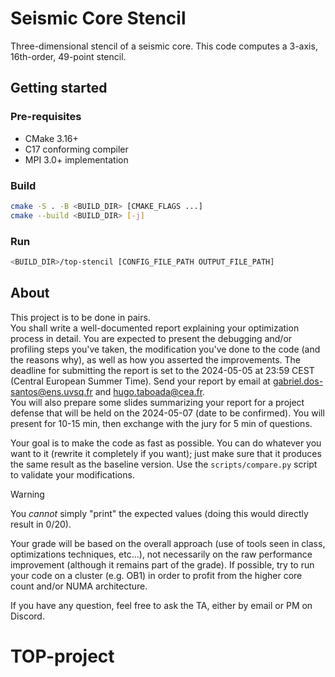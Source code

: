 # Seismic Core Stencil

Three-dimensional stencil of a seismic core.
This code computes a 3-axis, 16th-order, 49-point stencil.


## Getting started

### Pre-requisites
- CMake 3.16+
- C17 conforming compiler
- MPI 3.0+ implementation

### Build
```sh
cmake -S . -B <BUILD_DIR> [CMAKE_FLAGS ...]
cmake --build <BUILD_DIR> [-j]
```

### Run
```sh
<BUILD_DIR>/top-stencil [CONFIG_FILE_PATH OUTPUT_FILE_PATH]
```


## About

This project is to be done in pairs.   
You shall write a well-documented report explaining your optimization process in detail. You are expected to present the debugging and/or profiling steps you've taken, the modification you've done to the code (and the reasons why), as well as how you asserted the improvements. The deadline for submitting the report is set to the 2024-05-05 at 23:59 CEST (Central European Summer Time). Send your report by email at <gabriel.dos-santos@ens.uvsq.fr> and <hugo.taboada@cea.fr>.   
You will also prepare some slides summarizing your report for a project defense that will be held on the 2024-05-07 (date to be confirmed). You will present for 10-15 min, then exchange with the jury for 5 min of questions.   

Your goal is to make the code as fast as possible. You can do whatever you want to it (rewrite it completely if you want); just make sure that it produces the same result as the baseline version. Use the `scripts/compare.py` script to validate your modifications.

> [!WARNING]
> You _cannot_ simply "print" the expected values (doing this would directly result in 0/20).

Your grade will be based on the overall approach (use of tools seen in class, optimizations techniques, etc...), not necessarily on the raw performance improvement (although it remains part of the grade). If possible, try to run your code on a cluster (e.g. OB1) in order to profit from the higher core count and/or NUMA architecture.

If you have any question, feel free to ask the TA, either by email or PM on Discord.
# TOP-project
